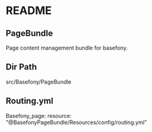 # README 

## PageBundle
Page content management bundle for basefony.

## Dir Path 
src/Basefony/PageBundle

## Routing.yml
Basefony_page:
    resource: "@BasefonyPageBundle/Resources/config/routing.yml"
